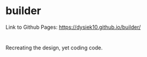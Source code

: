# builder
Link to Github Pages: https://dysiek10.github.io/builder/
#
Recreating the design, yet coding code.
